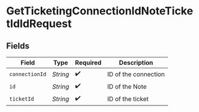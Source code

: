 # GetTicketingConnectionIdNoteTicketIdIdRequest


## Fields

| Field                | Type                 | Required             | Description          |
| -------------------- | -------------------- | -------------------- | -------------------- |
| `connectionId`       | *String*             | :heavy_check_mark:   | ID of the connection |
| `id`                 | *String*             | :heavy_check_mark:   | ID of the Note       |
| `ticketId`           | *String*             | :heavy_check_mark:   | ID of the ticket     |